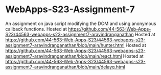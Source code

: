 # WebApps-S23-Assignment-7
An assignment on java script modifying the DOM and using anonymous callback functions.
Hosted at https://github.com/44-563-Web-Apps-S23/44563-webapps-s23-assignment7-aravindranganathan
Hosted at https://github.com/44-563-Web-Apps-S23/44563-webapps-s23-assignment7-aravindranganathan/blob/main/hunter.html
Hosted at https://github.com/44-563-Web-Apps-S23/44563-webapps-s23-assignment7-aravindranganathan/blob/main/react.html
Hosted at https://github.com/44-563-Web-Apps-S23/44563-webapps-s23-assignment7-aravindranganathan/blob/main/delayq.html
